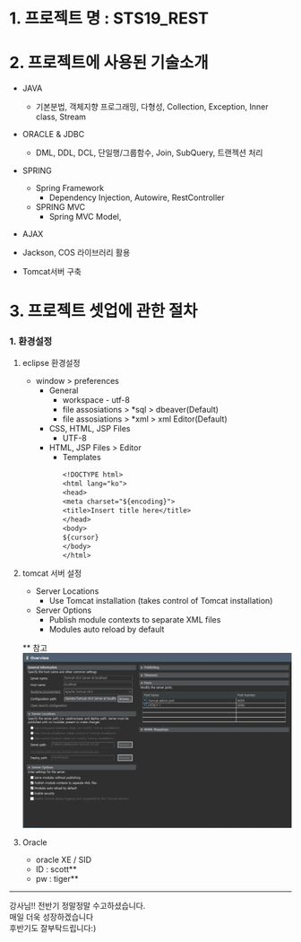 # 1. 프로젝트 명 : STS19_REST
# 2. 프로젝트에 사용된 기술소개
* JAVA 
  * 기본분법, 객체지향 프로그래밍, 다형성, Collection, Exception, Inner class, Stream

* ORACLE & JDBC
  * DML, DDL, DCL, 단일행/그룹함수, Join, SubQuery, 트랜젝션 처리
  
* SPRING
  * Spring Framework
    * Dependency Injection, Autowire, RestController
  * SPRING MVC
    * Spring MVC Model, 
  
* AJAX
  
* Jackson, COS 라이브러리 활용
  
*  Tomcat서버 구축

# 3. 프로젝트 셋업에 관한 절차
### 1. 환경설정
1. eclipse 환경설정
   * window > preferences
     * General
       * workspace - utf-8
       * file assosiations > *sql > dbeaver(Default)
       * file assosiations > *xml > xml Editor(Default)
     * CSS, HTML, JSP Files
       * UTF-8
     * HTML, JSP Files > Editor
       * Templates
            ```
            <!DOCTYPE html>
            <html lang="ko">
            <head>
            <meta charset="${encoding}">
            <title>Insert title here</title>
            </head>
            <body>
            ${cursor}
            </body>
            </html>
            ```

2. tomcat 서버 설정
    * Server Locations
      * Use Tomcat installation (takes control of Tomcat installation)
    * Server Options
      *  Publish module contexts to separate XML files
      *  Modules auto reload by default

    ** 참고<br>
    ![tomcat](./img/tomcatSetting.jpg)


3. Oracle
   * oracle XE  /  SID
   * ID : scott**
   * pw : tiger**<br>
---
강사님!! 
전반기 정말정말 수고하셨습니다.<br>
매일 더욱 성장하겠습니다<br>
후반기도 잘부탁드립니다:)<br>

